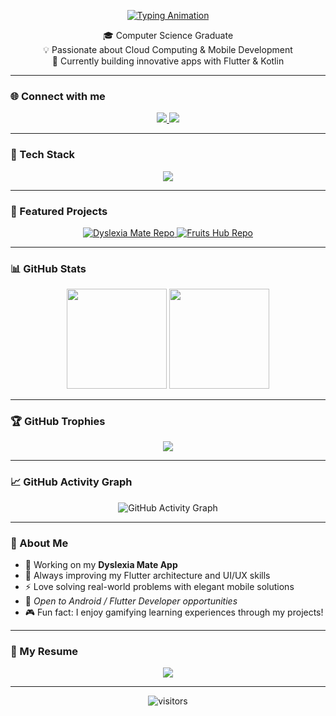 <!-- 👋 README by Peter Elia -->

<p align="center">
  <a href="https://github.com/peterelia22">
    <img src="https://readme-typing-svg.herokuapp.com?font=Fira+Code&weight=500&size=26&pause=1000&color=00C2FF&center=true&vCenter=true&width=500&lines=Hey+there!+👋;I'm+Peter+Elia;Mobile+%26+Flutter+Developer;Cloud+Computing+Enthusiast" alt="Typing Animation" />
  </a>
</p>

<p align="center">
🎓 Computer Science Graduate <br>
💡 Passionate about Cloud Computing & Mobile Development <br>
🚀 Currently building innovative apps with Flutter & Kotlin
</p>

---

### 🌐 Connect with me
<p align="center">
  <a href="https://www.linkedin.com/in/peter-elia-648485240/" target="_blank">
    <img src="https://img.shields.io/badge/LinkedIn-%230077B5.svg?style=for-the-badge&logo=LinkedIn&logoColor=white" />
  </a>
  <a href="mailto:peterelia914@gmail.com">
    <img src="https://img.shields.io/badge/Gmail-D14836.svg?style=for-the-badge&logo=Gmail&logoColor=white" />
  </a>
</p>

---

### 🧰 Tech Stack
<p align="center">
  <img src="https://skillicons.dev/icons?i=flutter,dart,kotlin,androidstudio,firebase,git,github,figma,linux" />
</p>

---

### 🚀 Featured Projects
<p align="center">
  <a href="https://github.com/peterelia22/Dyslexia_Mate" target="_blank">
    <img src="https://github-readme-stats.vercel.app/api/pin/?username=peterelia22&repo=Dyslexia_Mate&theme=tokyonight" alt="Dyslexia Mate Repo" />
  </a>
  <a href="https://github.com/peterelia22/Fruits-Hub" target="_blank">
    <img src="https://github-readme-stats.vercel.app/api/pin/?username=peterelia22&repo=Fruits-Hub&theme=tokyonight" alt="Fruits Hub Repo" />
  </a>
</p>

---

### 📊 GitHub Stats
<p align="center">
  <img src="https://github-readme-stats.vercel.app/api?username=peterelia22&show_icons=true&theme=tokyonight&count_private=true" height="160"/>
  <img src="https://github-readme-stats.vercel.app/api/top-langs/?username=peterelia22&layout=compact&theme=tokyonight" height="160"/>
</p>

---

### 🏆 GitHub Trophies
<p align="center">
  <img src="https://github-profile-trophy.vercel.app/?username=peterelia22&theme=tokyonight&margin-w=10&no-frame=true&no-bg=true" />
</p>

---

### 📈 GitHub Activity Graph
<p align="center">
  <img src="https://github-readme-activity-graph.vercel.app/graph?username=peterelia22&theme=tokyo-night&hide_border=true&area=true" alt="GitHub Activity Graph" />
</p>

---

### 🧠 About Me
- 🔭 Working on my **Dyslexia Mate App**
- 🌱 Always improving my Flutter architecture and UI/UX skills
- ⚡ Love solving real-world problems with elegant mobile solutions
- 💼 *Open to Android / Flutter Developer opportunities*
- 🎮 Fun fact: I enjoy gamifying learning experiences through my projects!

---

### 📄 My Resume
<p align="center">
  <a href="https://drive.google.com/file/d/1c9w8pWPYJ6oGbFZ7JsnpCn89T0F9O-ia/view?usp=sharing" target="_blank">
    <img src="https://img.shields.io/badge/Download_Resume-%23007ACC.svg?style=for-the-badge&logo=GoogleDrive&logoColor=white" />
  </a>
</p>

---

<p align="center">
  <img src="https://visitor-badge.laobi.icu/badge?page_id=peterelia22.peterelia22" alt="visitors"/>
</p>
